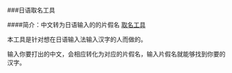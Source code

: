 ###日语取名工具

####简介：中文转为日语输入的的片假名
[取名工具](https://singaup.github.io/ja-jpINzh-cn/)

本工具是针对想在日语输入法输入汉字的人而做的。

输入你要打出的中文，会相应转化为对应的片假名，输入片假名就能够找到你要的汉字。
